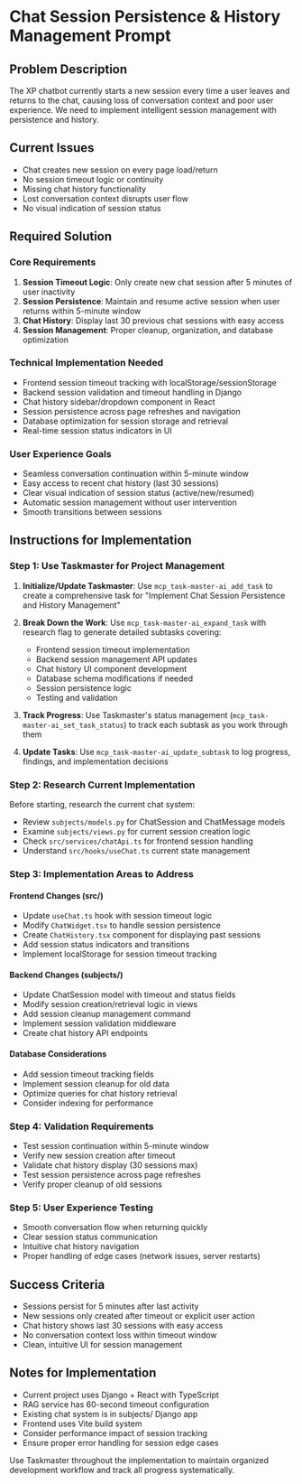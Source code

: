 # Chat Session Persistence & History Management Prompt

## Problem Description
The XP chatbot currently starts a new session every time a user leaves and returns to the chat, causing loss of conversation context and poor user experience. We need to implement intelligent session management with persistence and history.

## Current Issues
- Chat creates new session on every page load/return
- No session timeout logic or continuity
- Missing chat history functionality  
- Lost conversation context disrupts user flow
- No visual indication of session status

## Required Solution

### Core Requirements
1. **Session Timeout Logic**: Only create new chat session after 5 minutes of user inactivity
2. **Session Persistence**: Maintain and resume active session when user returns within 5-minute window
3. **Chat History**: Display last 30 previous chat sessions with easy access
4. **Session Management**: Proper cleanup, organization, and database optimization

### Technical Implementation Needed
- Frontend session timeout tracking with localStorage/sessionStorage
- Backend session validation and timeout handling in Django
- Chat history sidebar/dropdown component in React
- Session persistence across page refreshes and navigation
- Database optimization for session storage and retrieval
- Real-time session status indicators in UI

### User Experience Goals
- Seamless conversation continuation within 5-minute window
- Easy access to recent chat history (last 30 sessions)
- Clear visual indication of session status (active/new/resumed)
- Automatic session management without user intervention
- Smooth transitions between sessions

## Instructions for Implementation

### Step 1: Use Taskmaster for Project Management
1. **Initialize/Update Taskmaster**: Use `mcp_task-master-ai_add_task` to create a comprehensive task for "Implement Chat Session Persistence and History Management"
2. **Break Down the Work**: Use `mcp_task-master-ai_expand_task` with research flag to generate detailed subtasks covering:
   - Frontend session timeout implementation
   - Backend session management API updates
   - Chat history UI component development
   - Database schema modifications if needed
   - Session persistence logic
   - Testing and validation

3. **Track Progress**: Use Taskmaster's status management (`mcp_task-master-ai_set_task_status`) to track each subtask as you work through them

4. **Update Tasks**: Use `mcp_task-master-ai_update_subtask` to log progress, findings, and implementation decisions

### Step 2: Research Current Implementation
Before starting, research the current chat system:
- Review `subjects/models.py` for ChatSession and ChatMessage models
- Examine `subjects/views.py` for current session creation logic
- Check `src/services/chatApi.ts` for frontend session handling
- Understand `src/hooks/useChat.ts` current state management

### Step 3: Implementation Areas to Address

#### Frontend Changes (src/)
- Update `useChat.ts` hook with session timeout logic
- Modify `ChatWidget.tsx` to handle session persistence
- Create `ChatHistory.tsx` component for displaying past sessions
- Add session status indicators and transitions
- Implement localStorage for session timeout tracking

#### Backend Changes (subjects/)
- Update ChatSession model with timeout and status fields
- Modify session creation/retrieval logic in views
- Add session cleanup management command
- Implement session validation middleware
- Create chat history API endpoints

#### Database Considerations
- Add session timeout tracking fields
- Implement session cleanup for old data
- Optimize queries for chat history retrieval
- Consider indexing for performance

### Step 4: Validation Requirements
- Test session continuation within 5-minute window
- Verify new session creation after timeout
- Validate chat history display (30 sessions max)
- Test session persistence across page refreshes
- Verify proper cleanup of old sessions

### Step 5: User Experience Testing
- Smooth conversation flow when returning quickly
- Clear session status communication
- Intuitive chat history navigation
- Proper handling of edge cases (network issues, server restarts)

## Success Criteria
- Sessions persist for 5 minutes after last activity
- New sessions only created after timeout or explicit user action
- Chat history shows last 30 sessions with easy access
- No conversation context loss within timeout window
- Clean, intuitive UI for session management

## Notes for Implementation
- Current project uses Django + React with TypeScript
- RAG service has 60-second timeout configuration
- Existing chat system is in subjects/ Django app
- Frontend uses Vite build system
- Consider performance impact of session tracking
- Ensure proper error handling for session edge cases

Use Taskmaster throughout the implementation to maintain organized development workflow and track all progress systematically. 